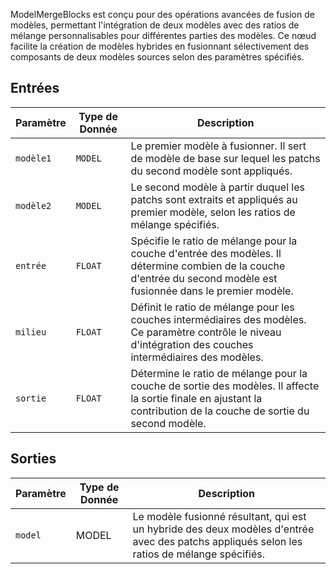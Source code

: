 
ModelMergeBlocks est conçu pour des opérations avancées de fusion de modèles, permettant l'intégration de deux modèles avec des ratios de mélange personnalisables pour différentes parties des modèles. Ce nœud facilite la création de modèles hybrides en fusionnant sélectivement des composants de deux modèles sources selon des paramètres spécifiés.

## Entrées

| Paramètre | Type de Donnée | Description |
|-----------|-------------|-------------|
| `modèle1`  | `MODEL`     | Le premier modèle à fusionner. Il sert de modèle de base sur lequel les patchs du second modèle sont appliqués. |
| `modèle2`  | `MODEL`     | Le second modèle à partir duquel les patchs sont extraits et appliqués au premier modèle, selon les ratios de mélange spécifiés. |
| `entrée`   | `FLOAT`     | Spécifie le ratio de mélange pour la couche d'entrée des modèles. Il détermine combien de la couche d'entrée du second modèle est fusionnée dans le premier modèle. |
| `milieu`  | `FLOAT`     | Définit le ratio de mélange pour les couches intermédiaires des modèles. Ce paramètre contrôle le niveau d'intégration des couches intermédiaires des modèles. |
| `sortie`     | `FLOAT`     | Détermine le ratio de mélange pour la couche de sortie des modèles. Il affecte la sortie finale en ajustant la contribution de la couche de sortie du second modèle. |

## Sorties

| Paramètre | Type de Donnée | Description |
|-----------|-------------|-------------|
| `model`   | MODEL     | Le modèle fusionné résultant, qui est un hybride des deux modèles d'entrée avec des patchs appliqués selon les ratios de mélange spécifiés. |
